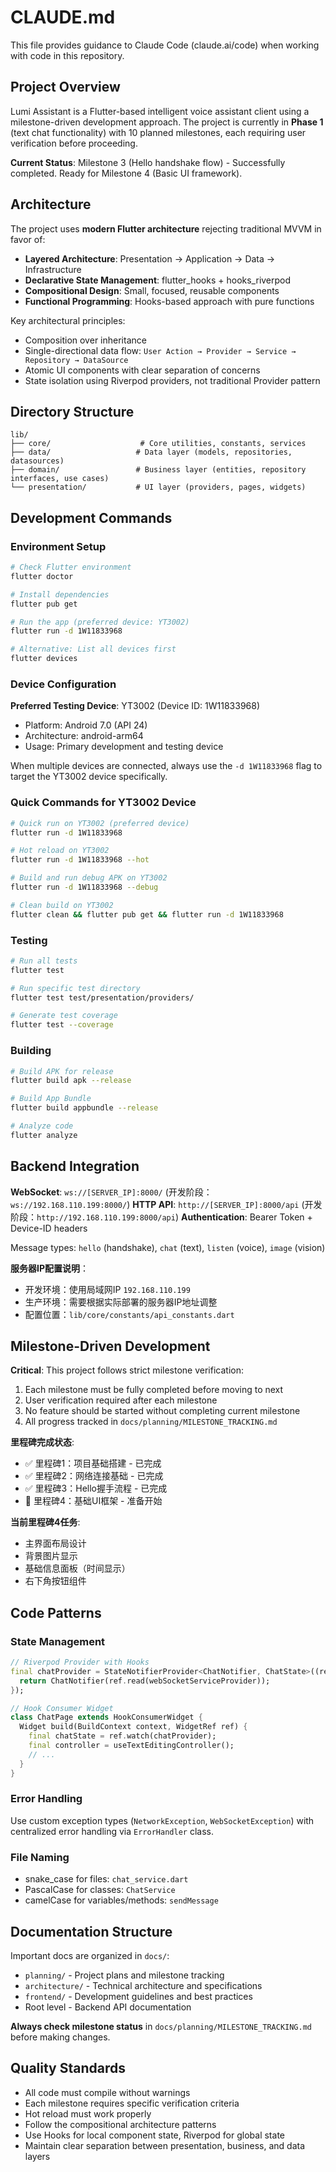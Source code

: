 # CLAUDE.md

This file provides guidance to Claude Code (claude.ai/code) when working with code in this repository.

## Project Overview

Lumi Assistant is a Flutter-based intelligent voice assistant client using a milestone-driven development approach. The project is currently in **Phase 1** (text chat functionality) with 10 planned milestones, each requiring user verification before proceeding.

**Current Status**: Milestone 3 (Hello handshake flow) - Successfully completed. Ready for Milestone 4 (Basic UI framework).

## Architecture

The project uses **modern Flutter architecture** rejecting traditional MVVM in favor of:
- **Layered Architecture**: Presentation → Application → Data → Infrastructure
- **Declarative State Management**: flutter_hooks + hooks_riverpod
- **Compositional Design**: Small, focused, reusable components
- **Functional Programming**: Hooks-based approach with pure functions

Key architectural principles:
- Composition over inheritance
- Single-directional data flow: `User Action → Provider → Service → Repository → DataSource`
- Atomic UI components with clear separation of concerns
- State isolation using Riverpod providers, not traditional Provider pattern

## Directory Structure

```
lib/
├── core/                    # Core utilities, constants, services
├── data/                   # Data layer (models, repositories, datasources)
├── domain/                 # Business layer (entities, repository interfaces, use cases)
└── presentation/           # UI layer (providers, pages, widgets)
```

## Development Commands

### Environment Setup
```bash
# Check Flutter environment
flutter doctor

# Install dependencies
flutter pub get

# Run the app (preferred device: YT3002)
flutter run -d 1W11833968

# Alternative: List all devices first
flutter devices
```

### Device Configuration
**Preferred Testing Device**: YT3002 (Device ID: 1W11833968)
- Platform: Android 7.0 (API 24)
- Architecture: android-arm64
- Usage: Primary development and testing device

When multiple devices are connected, always use the `-d 1W11833968` flag to target the YT3002 device specifically.

### Quick Commands for YT3002 Device
```bash
# Quick run on YT3002 (preferred device)
flutter run -d 1W11833968

# Hot reload on YT3002
flutter run -d 1W11833968 --hot

# Build and run debug APK on YT3002
flutter run -d 1W11833968 --debug

# Clean build on YT3002
flutter clean && flutter pub get && flutter run -d 1W11833968
```

### Testing
```bash
# Run all tests
flutter test

# Run specific test directory
flutter test test/presentation/providers/

# Generate test coverage
flutter test --coverage
```

### Building
```bash
# Build APK for release
flutter build apk --release

# Build App Bundle
flutter build appbundle --release

# Analyze code
flutter analyze
```

## Backend Integration

**WebSocket**: `ws://[SERVER_IP]:8000/` (开发阶段：`ws://192.168.110.199:8000/`)
**HTTP API**: `http://[SERVER_IP]:8000/api` (开发阶段：`http://192.168.110.199:8000/api`)
**Authentication**: Bearer Token + Device-ID headers

Message types: `hello` (handshake), `chat` (text), `listen` (voice), `image` (vision)

**服务器IP配置说明**：
- 开发环境：使用局域网IP `192.168.110.199`
- 生产环境：需要根据实际部署的服务器IP地址调整
- 配置位置：`lib/core/constants/api_constants.dart`

## Milestone-Driven Development

**Critical**: This project follows strict milestone verification:
1. Each milestone must be fully completed before moving to next
2. User verification required after each milestone
3. No feature should be started without completing current milestone
4. All progress tracked in `docs/planning/MILESTONE_TRACKING.md`

**里程碑完成状态**:
- ✅ 里程碑1：项目基础搭建 - 已完成
- ✅ 里程碑2：网络连接基础 - 已完成  
- ✅ 里程碑3：Hello握手流程 - 已完成
- 🔄 里程碑4：基础UI框架 - 准备开始

**当前里程碑4任务**:
- 主界面布局设计
- 背景图片显示
- 基础信息面板（时间显示）
- 右下角按钮组件

## Code Patterns

### State Management
```dart
// Riverpod Provider with Hooks
final chatProvider = StateNotifierProvider<ChatNotifier, ChatState>((ref) {
  return ChatNotifier(ref.read(webSocketServiceProvider));
});

// Hook Consumer Widget
class ChatPage extends HookConsumerWidget {
  Widget build(BuildContext context, WidgetRef ref) {
    final chatState = ref.watch(chatProvider);
    final controller = useTextEditingController();
    // ...
  }
}
```

### Error Handling
Use custom exception types (`NetworkException`, `WebSocketException`) with centralized error handling via `ErrorHandler` class.

### File Naming
- snake_case for files: `chat_service.dart`
- PascalCase for classes: `ChatService`
- camelCase for variables/methods: `sendMessage`

## Documentation Structure

Important docs are organized in `docs/`:
- `planning/` - Project plans and milestone tracking
- `architecture/` - Technical architecture and specifications  
- `frontend/` - Development guidelines and best practices
- Root level - Backend API documentation

**Always check milestone status** in `docs/planning/MILESTONE_TRACKING.md` before making changes.

## Quality Standards

- All code must compile without warnings
- Each milestone requires specific verification criteria
- Hot reload must work properly
- Follow the compositional architecture patterns
- Use Hooks for local component state, Riverpod for global state
- Maintain clear separation between presentation, business, and data layers